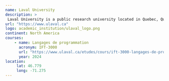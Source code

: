 ```yaml
---
name: Laval University 
description: >
 Laval University is a public research university located in Quebec, Quebec, Canada.
url: "https://www.ulaval.ca"
logo: academic_institution/ulaval_logo.png
continent: North America
courses:
    - name: Langages de programmation 
      acronym: IFT-3000
      url: "https://www.ulaval.ca/etudes/cours/ift-3000-langages-de-programmation"
      year: 2024
location:
     lat: 46.779
     long: -71.275
---
```


